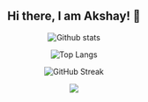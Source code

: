 <div align=center>
  <h2> Hi there, I am Akshay! 👋 </h2>

  ![Github stats](https://github-readme-stats.vercel.app/api?username=akshayjain3450&theme=highcontrast&show_icons=true)
  
  ![Top Langs](https://github-readme-stats.vercel.app/api/top-langs/?username=akshayjain3450&layout=compact&theme=highcontrast)
  
  ![GitHub Streak](https://github-readme-streak-stats.herokuapp.com?user=akshayjain3450&theme=neon-palenight&hide_border=true)
  
  ![](https://komarev.com/ghpvc/?username=akshayjain3450)
</div>

  
